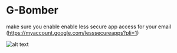 # G-Bomber
make sure you enable enable less secure app access for your email (https://myaccount.google.com/lesssecureapps?pli=1)


![alt text](https://cdn.discordapp.com/attachments/720797065134997566/729336311575609484/g-bomber.png)
